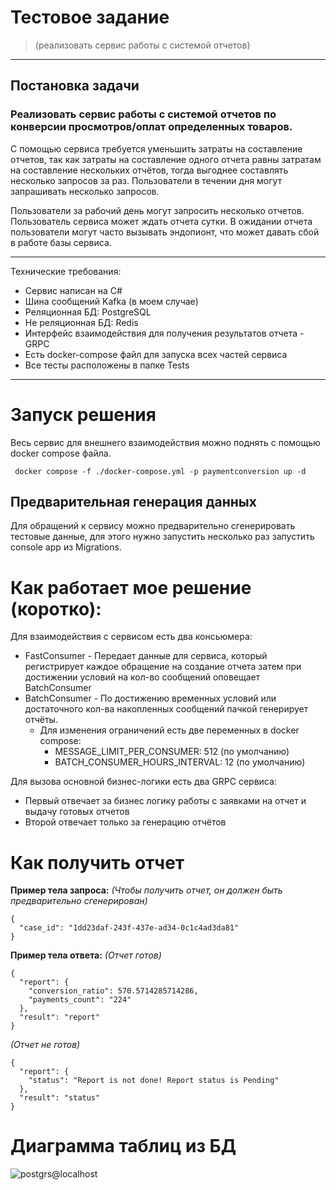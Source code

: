 # Тестовое задание 
> (реализовать сервис работы с системой отчетов)

---
## Постановка задачи
### Реализовать сервис работы с системой отчетов по конверсии просмотров/оплат определенных товаров.
С помощью сервиса требуется уменьшить затраты на составление отчетов, так как затраты на составление одного отчета равны затратам на составление нескольких отчётов, тогда выгоднее составлять несколько запросов за раз.
Пользователи в течении дня могут запрашивать несколько запросов.

Пользователи за рабочий день могут запросить несколько отчетов. 
Пользователь сервиса может ждать отчета сутки.
В ожидании отчета пользователи могут часто вызывать эндопионт, что может давать сбой в работе базы сервиса.

---
Технические требования:
- Сервис написан на C#
- Шина сообщений Kafka (в моем случае)
- Реляционная БД: PostgreSQL
- Не реляционная БД: Redis
- Интерфейс взаимодействия для получения результатов отчета - GRPC
- Есть docker-compose файл для запуска всех частей сервиса
- Все тесты расположены в папке Tests

---

# Запуск решения

Весь сервис для внешнего взаимодействия можно поднять с помощью docker compose файла.
```
 docker compose -f ./docker-compose.yml -p paymentconversion up -d
```

## Предварительная генерация данных
Для обращений к сервису можно предварительно сгенерировать тестовые данные, для этого нужно запустить несколько раз запустить
console app из Migrations.

# Как работает мое решение (коротко):
Для взаимодействия с сервисом есть два консьюмера:
  - FastConsumer - Передает данные для сервиса, который регистрирует каждое обращение на создание отчета затем при достижении условий на кол-во сообщений оповещает BatchConsumer
  - BatchConsumer - По достижению временных условий или достаточного кол-ва накопленных сообщений пачкой генерирует отчёты.
    - Для изменения ограничений есть две переменных в docker compose:
      - MESSAGE_LIMIT_PER_CONSUMER: 512 (по умолчанию)
      - BATCH_CONSUMER_HOURS_INTERVAL: 12 (по умолчанию)

Для вызова основной бизнес-логики есть два GRPC сервиса:
  - Первый отвечает за бизнес логику работы с заявками на отчет и выдачу готовых отчетов
  - Второй отвечает только за генерацию отчётов

# Как получить отчет
**Пример тела запроса:**
_(Чтобы получить отчет, он должен быть предварительно сгенерирован)_
```
{
  "case_id": "1dd23daf-243f-437e-ad34-0c1c4ad3da81"
}
```
**Пример тела ответа:**
_(Отчет готов)_
```
{
  "report": {
    "conversion_ratio": 570.5714285714286,
    "payments_count": "224"
  },
  "result": "report"
}
```
_(Отчет не готов)_
```
{
  "report": {
    "status": "Report is not done! Report status is Pending"
  },
  "result": "status"
}
```

# Диаграмма таблиц из БД
![postgrs@localhost](https://github.com/user-attachments/assets/e88a5d55-8825-4c7f-b393-03b8ecd431ef)

